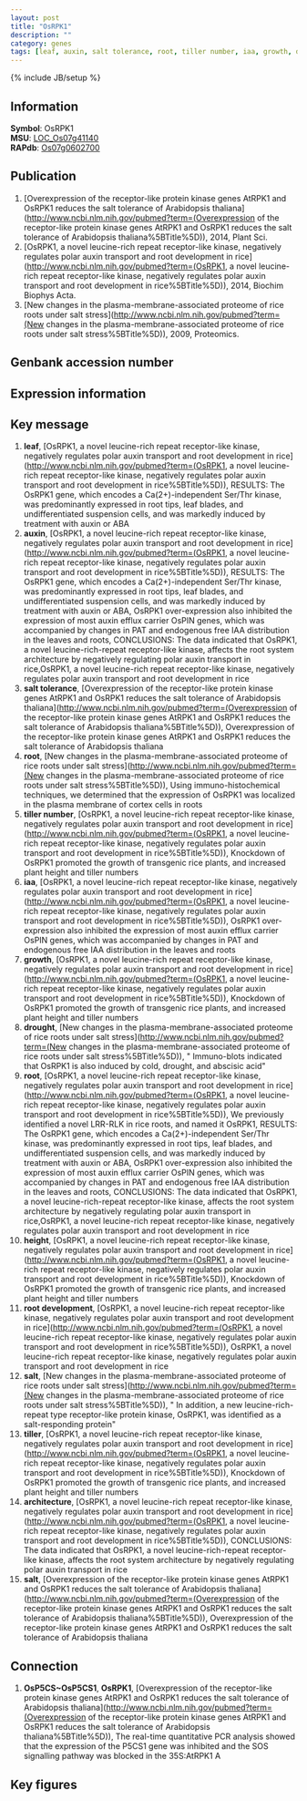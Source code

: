 ```yaml
---
layout: post
title: "OsRPK1"
description: ""
category: genes
tags: [leaf, auxin, salt tolerance, root, tiller number, iaa, growth, drought, height, root development, salt, tiller, architecture, Gene]
---
```

{% include JB/setup %}

## Information
__Symbol__: OsRPK1  
__MSU__: [LOC_Os07g41140](http://rice.plantbiology.msu.edu/cgi-bin/ORF_infopage.cgi?orf=LOC_Os07g41140)  
__RAPdb__: [Os07g0602700](http://rapdb.dna.affrc.go.jp/viewer/gbrowse_details/irgsp1?name=Os07g0602700)  

## Publication
1. [Overexpression of the receptor-like protein kinase genes AtRPK1 and OsRPK1 reduces the salt tolerance of Arabidopsis thaliana](http://www.ncbi.nlm.nih.gov/pubmed?term=(Overexpression of the receptor-like protein kinase genes AtRPK1 and OsRPK1 reduces the salt tolerance of Arabidopsis thaliana%5BTitle%5D)), 2014, Plant Sci.
2. [OsRPK1, a novel leucine-rich repeat receptor-like kinase, negatively regulates polar auxin transport and root development in rice](http://www.ncbi.nlm.nih.gov/pubmed?term=(OsRPK1, a novel leucine-rich repeat receptor-like kinase, negatively regulates polar auxin transport and root development in rice%5BTitle%5D)), 2014, Biochim Biophys Acta.
3. [New changes in the plasma-membrane-associated proteome of rice roots under salt stress](http://www.ncbi.nlm.nih.gov/pubmed?term=(New changes in the plasma-membrane-associated proteome of rice roots under salt stress%5BTitle%5D)), 2009, Proteomics.

## Genbank accession number

## Expression information

## Key message
1. __leaf__, [OsRPK1, a novel leucine-rich repeat receptor-like kinase, negatively regulates polar auxin transport and root development in rice](http://www.ncbi.nlm.nih.gov/pubmed?term=(OsRPK1, a novel leucine-rich repeat receptor-like kinase, negatively regulates polar auxin transport and root development in rice%5BTitle%5D)),  RESULTS: The OsRPK1 gene, which encodes a Ca(2+)-independent Ser/Thr kinase, was predominantly expressed in root tips, leaf blades, and undifferentiated suspension cells, and was markedly induced by treatment with auxin or ABA
2. __auxin__, [OsRPK1, a novel leucine-rich repeat receptor-like kinase, negatively regulates polar auxin transport and root development in rice](http://www.ncbi.nlm.nih.gov/pubmed?term=(OsRPK1, a novel leucine-rich repeat receptor-like kinase, negatively regulates polar auxin transport and root development in rice%5BTitle%5D)),  RESULTS: The OsRPK1 gene, which encodes a Ca(2+)-independent Ser/Thr kinase, was predominantly expressed in root tips, leaf blades, and undifferentiated suspension cells, and was markedly induced by treatment with auxin or ABA, OsRPK1 over-expression also inhibited the expression of most auxin efflux carrier OsPIN genes, which was accompanied by changes in PAT and endogenous free IAA distribution in the leaves and roots, CONCLUSIONS: The data indicated that OsRPK1, a novel leucine-rich-repeat receptor-like kinase, affects the root system architecture by negatively regulating polar auxin transport in rice,OsRPK1, a novel leucine-rich repeat receptor-like kinase, negatively regulates polar auxin transport and root development in rice
3. __salt tolerance__, [Overexpression of the receptor-like protein kinase genes AtRPK1 and OsRPK1 reduces the salt tolerance of Arabidopsis thaliana](http://www.ncbi.nlm.nih.gov/pubmed?term=(Overexpression of the receptor-like protein kinase genes AtRPK1 and OsRPK1 reduces the salt tolerance of Arabidopsis thaliana%5BTitle%5D)), Overexpression of the receptor-like protein kinase genes AtRPK1 and OsRPK1 reduces the salt tolerance of Arabidopsis thaliana
4. __root__, [New changes in the plasma-membrane-associated proteome of rice roots under salt stress](http://www.ncbi.nlm.nih.gov/pubmed?term=(New changes in the plasma-membrane-associated proteome of rice roots under salt stress%5BTitle%5D)),  Using immuno-histochemical techniques, we determined that the expression of OsRPK1 was localized in the plasma membrane of cortex cells in roots
5. __tiller number__, [OsRPK1, a novel leucine-rich repeat receptor-like kinase, negatively regulates polar auxin transport and root development in rice](http://www.ncbi.nlm.nih.gov/pubmed?term=(OsRPK1, a novel leucine-rich repeat receptor-like kinase, negatively regulates polar auxin transport and root development in rice%5BTitle%5D)),  Knockdown of OsRPK1 promoted the growth of transgenic rice plants, and increased plant height and tiller numbers
6. __iaa__, [OsRPK1, a novel leucine-rich repeat receptor-like kinase, negatively regulates polar auxin transport and root development in rice](http://www.ncbi.nlm.nih.gov/pubmed?term=(OsRPK1, a novel leucine-rich repeat receptor-like kinase, negatively regulates polar auxin transport and root development in rice%5BTitle%5D)),  OsRPK1 over-expression also inhibited the expression of most auxin efflux carrier OsPIN genes, which was accompanied by changes in PAT and endogenous free IAA distribution in the leaves and roots
7. __growth__, [OsRPK1, a novel leucine-rich repeat receptor-like kinase, negatively regulates polar auxin transport and root development in rice](http://www.ncbi.nlm.nih.gov/pubmed?term=(OsRPK1, a novel leucine-rich repeat receptor-like kinase, negatively regulates polar auxin transport and root development in rice%5BTitle%5D)),  Knockdown of OsRPK1 promoted the growth of transgenic rice plants, and increased plant height and tiller numbers
8. __drought__, [New changes in the plasma-membrane-associated proteome of rice roots under salt stress](http://www.ncbi.nlm.nih.gov/pubmed?term=(New changes in the plasma-membrane-associated proteome of rice roots under salt stress%5BTitle%5D)), " Immuno-blots indicated that OsRPK1 is also induced by cold, drought, and abscisic acid"
9. __root__, [OsRPK1, a novel leucine-rich repeat receptor-like kinase, negatively regulates polar auxin transport and root development in rice](http://www.ncbi.nlm.nih.gov/pubmed?term=(OsRPK1, a novel leucine-rich repeat receptor-like kinase, negatively regulates polar auxin transport and root development in rice%5BTitle%5D)),  We previously identified a novel LRR-RLK in rice roots, and named it OsRPK1, RESULTS: The OsRPK1 gene, which encodes a Ca(2+)-independent Ser/Thr kinase, was predominantly expressed in root tips, leaf blades, and undifferentiated suspension cells, and was markedly induced by treatment with auxin or ABA, OsRPK1 over-expression also inhibited the expression of most auxin efflux carrier OsPIN genes, which was accompanied by changes in PAT and endogenous free IAA distribution in the leaves and roots, CONCLUSIONS: The data indicated that OsRPK1, a novel leucine-rich-repeat receptor-like kinase, affects the root system architecture by negatively regulating polar auxin transport in rice,OsRPK1, a novel leucine-rich repeat receptor-like kinase, negatively regulates polar auxin transport and root development in rice
10. __height__, [OsRPK1, a novel leucine-rich repeat receptor-like kinase, negatively regulates polar auxin transport and root development in rice](http://www.ncbi.nlm.nih.gov/pubmed?term=(OsRPK1, a novel leucine-rich repeat receptor-like kinase, negatively regulates polar auxin transport and root development in rice%5BTitle%5D)),  Knockdown of OsRPK1 promoted the growth of transgenic rice plants, and increased plant height and tiller numbers
11. __root development__, [OsRPK1, a novel leucine-rich repeat receptor-like kinase, negatively regulates polar auxin transport and root development in rice](http://www.ncbi.nlm.nih.gov/pubmed?term=(OsRPK1, a novel leucine-rich repeat receptor-like kinase, negatively regulates polar auxin transport and root development in rice%5BTitle%5D)), OsRPK1, a novel leucine-rich repeat receptor-like kinase, negatively regulates polar auxin transport and root development in rice
12. __salt__, [New changes in the plasma-membrane-associated proteome of rice roots under salt stress](http://www.ncbi.nlm.nih.gov/pubmed?term=(New changes in the plasma-membrane-associated proteome of rice roots under salt stress%5BTitle%5D)), " In addition, a new leucine-rich-repeat type receptor-like protein kinase, OsRPK1, was identified as a salt-responding protein"
13. __tiller__, [OsRPK1, a novel leucine-rich repeat receptor-like kinase, negatively regulates polar auxin transport and root development in rice](http://www.ncbi.nlm.nih.gov/pubmed?term=(OsRPK1, a novel leucine-rich repeat receptor-like kinase, negatively regulates polar auxin transport and root development in rice%5BTitle%5D)),  Knockdown of OsRPK1 promoted the growth of transgenic rice plants, and increased plant height and tiller numbers
14. __architecture__, [OsRPK1, a novel leucine-rich repeat receptor-like kinase, negatively regulates polar auxin transport and root development in rice](http://www.ncbi.nlm.nih.gov/pubmed?term=(OsRPK1, a novel leucine-rich repeat receptor-like kinase, negatively regulates polar auxin transport and root development in rice%5BTitle%5D)),  CONCLUSIONS: The data indicated that OsRPK1, a novel leucine-rich-repeat receptor-like kinase, affects the root system architecture by negatively regulating polar auxin transport in rice
15. __salt__, [Overexpression of the receptor-like protein kinase genes AtRPK1 and OsRPK1 reduces the salt tolerance of Arabidopsis thaliana](http://www.ncbi.nlm.nih.gov/pubmed?term=(Overexpression of the receptor-like protein kinase genes AtRPK1 and OsRPK1 reduces the salt tolerance of Arabidopsis thaliana%5BTitle%5D)), Overexpression of the receptor-like protein kinase genes AtRPK1 and OsRPK1 reduces the salt tolerance of Arabidopsis thaliana

## Connection
1. __OsP5CS~OsP5CS1__, __OsRPK1__, [Overexpression of the receptor-like protein kinase genes AtRPK1 and OsRPK1 reduces the salt tolerance of Arabidopsis thaliana](http://www.ncbi.nlm.nih.gov/pubmed?term=(Overexpression of the receptor-like protein kinase genes AtRPK1 and OsRPK1 reduces the salt tolerance of Arabidopsis thaliana%5BTitle%5D)),  The real-time quantitative PCR analysis showed that the expression of the P5CS1 gene was inhibited and the SOS signalling pathway was blocked in the 35S:AtRPK1 A

## Key figures


